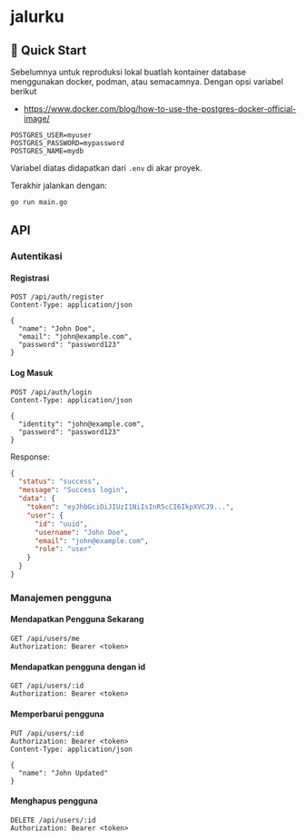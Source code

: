 # jalurku

## 🚀 Quick Start

Sebelumnya untuk reproduksi lokal buatlah kontainer database menggunakan docker, podman, atau semacamnya. Dengan opsi variabel berikut
- https://www.docker.com/blog/how-to-use-the-postgres-docker-official-image/

```env
POSTGRES_USER=myuser
POSTGRES_PASSWORD=mypassword
POSTGRES_NAME=mydb
```
Variabel diatas didapatkan dari `.env` di akar proyek.

Terakhir jalankan dengan:

```bash
go run main.go
```

## API

### Autentikasi

#### Registrasi
```http
POST /api/auth/register
Content-Type: application/json

{
  "name": "John Doe",
  "email": "john@example.com",
  "password": "password123"
}
```

#### Log Masuk
```http
POST /api/auth/login
Content-Type: application/json

{
  "identity": "john@example.com",
  "password": "password123"
}
```

Response:
```json
{
  "status": "success",
  "message": "Success login",
  "data": {
    "token": "eyJhbGciOiJIUzI1NiIsInR5cCI6IkpXVCJ9...",
    "user": {
      "id": "uuid",
      "username": "John Doe",
      "email": "john@example.com",
      "role": "user"
    }
  }
}
```

### Manajemen pengguna

#### Mendapatkan Pengguna Sekarang
```http
GET /api/users/me
Authorization: Bearer <token>
```

#### Mendapatkan pengguna dengan id
```http
GET /api/users/:id
Authorization: Bearer <token>
```

#### Memperbarui pengguna
```http
PUT /api/users/:id
Authorization: Bearer <token>
Content-Type: application/json

{
  "name": "John Updated"
}
```

#### Menghapus pengguna
```http
DELETE /api/users/:id
Authorization: Bearer <token>
```